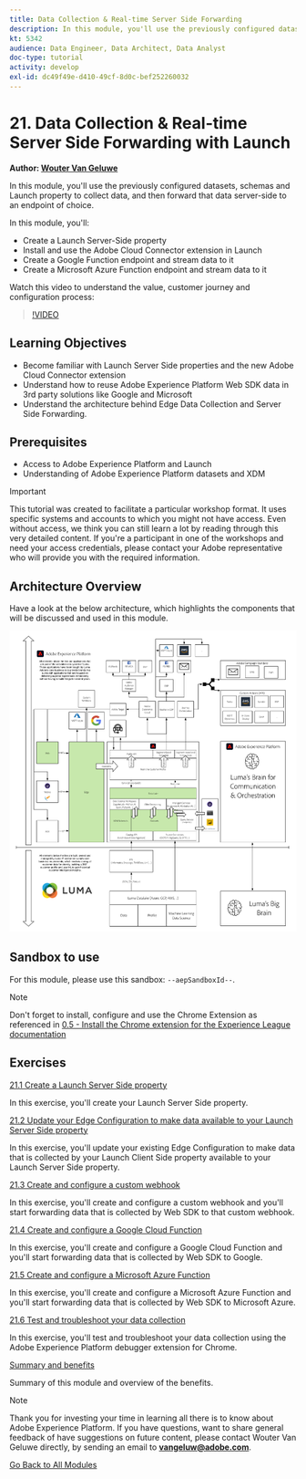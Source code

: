 ```yaml
---
title: Data Collection & Real-time Server Side Forwarding
description: In this module, you'll use the previously configured datasets, schemas and Launch property to collect data, and then forward that data server-side to an endpoint of choice.
kt: 5342
audience: Data Engineer, Data Architect, Data Analyst
doc-type: tutorial
activity: develop
exl-id: dc49f49e-d410-49cf-8d0c-bef252260032
---
```

# 21. Data Collection & Real-time Server Side Forwarding with Launch

**Author: [Wouter Van Geluwe](https://www.linkedin.com/in/woutervangeluwe/)**

In this module, you'll use the previously configured datasets, schemas and Launch property to collect data, and then forward that data server-side to an endpoint of choice.

In this module, you'll:

- Create a Launch Server-Side property
- Install and use the Adobe Cloud Connector extension in Launch
- Create a Google Function endpoint and stream data to it
- Create a Microsoft Azure Function endpoint and stream data to it

Watch this video to understand the value, customer journey and configuration process:

>[!VIDEO](https://video.tv.adobe.com/v/331987?quality=12&learn=on)

## Learning Objectives

- Become familiar with Launch Server Side properties and the new Adobe Cloud Connector extension 
- Understand how to reuse Adobe Experience Platform Web SDK data in 3rd party solutions like Google and Microsoft
- Understand the architecture behind Edge Data Collection and Server Side Forwarding.

## Prerequisites

- Access to Adobe Experience Platform and Launch
- Understanding of Adobe Experience Platform datasets and XDM

>[!IMPORTANT] 
>
>This tutorial was created to facilitate a particular workshop format. It uses specific systems and accounts to which you might not have access. Even without access, we think you can still learn a lot by reading through this very detailed content. If you're a participant in one of the workshops and need your access credentials, please contact your Adobe representative who will provide you with the required information.

## Architecture Overview

Have a look at the below architecture, which highlights the components that will be discussed and used in this module.

![Architecture Overview](../../assets/images/architecturem21.png)

## Sandbox to use

For this module, please use this sandbox: `--aepSandboxId--`.

>[!NOTE]
>
>Don't forget to install, configure and use the Chrome Extension as referenced in [0.5 - Install the Chrome extension for the Experience League documentation](../module0/ex5.md)

## Exercises

[21.1 Create a Launch Server Side property](./ex1.md)

In this exercise, you'll create your Launch Server Side property.

[21.2 Update your Edge Configuration to make data available to your Launch Server Side property](./ex2.md)

In this exercise, you'll update your existing Edge Configuration to make data that is collected by your Launch Client Side property available to your Launch Server Side property.

[21.3 Create and configure a custom webhook](./ex3.md)

In this exercise, you'll create and configure a custom webhook and you'll start forwarding data that is collected by Web SDK to that custom webhook.

[21.4 Create and configure a Google Cloud Function](./ex4.md)

In this exercise, you'll create and configure a Google Cloud Function and you'll start forwarding data that is collected by Web SDK to Google.

[21.5 Create and configure a Microsoft Azure Function](./ex5.md)

In this exercise, you'll create and configure a Microsoft Azure Function and you'll start forwarding data that is collected by Web SDK to Microsoft Azure.

[21.6 Test and troubleshoot your data collection](./ex6.md)

In this exercise, you'll test and troubleshoot your data collection using the Adobe Experience Platform debugger extension for Chrome.

[Summary and benefits](./summary.md)

Summary of this module and overview of the benefits.

>[!NOTE]
>
>Thank you for investing your time in learning all there is to know about Adobe Experience Platform. If you have questions, want to share general feedback of have suggestions on future content, please contact Wouter Van Geluwe directly, by sending an email to **vangeluw@adobe.com**.

[Go Back to All Modules](../../overview.md)
